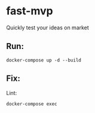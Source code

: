 # fast-mvp
Quickly test your ideas on market

## Run:
```
docker-compose up -d --build
```

## Fix:
Lint:
```
docker-compose exec
```
